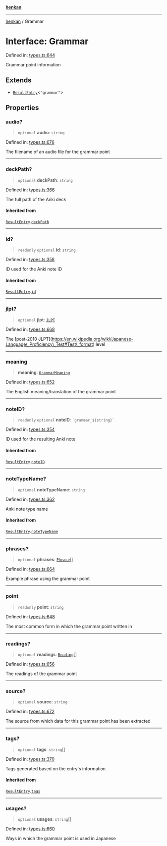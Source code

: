 [**henkan**](../README.md)

***

[henkan](../README.md) / Grammar

# Interface: Grammar

Defined in: [types.ts:644](https://github.com/Ronokof/Henkan/blob/2ebb5bac1977f3a31819e77efebc48d02b0a7059/src/types.ts#L644)

Grammar point information

## Extends

- [`ResultEntry`](ResultEntry.md)\<`"grammar"`\>

## Properties

### audio?

> `optional` **audio**: `string`

Defined in: [types.ts:676](https://github.com/Ronokof/Henkan/blob/2ebb5bac1977f3a31819e77efebc48d02b0a7059/src/types.ts#L676)

The filename of an audio file for the grammar point

***

### deckPath?

> `optional` **deckPath**: `string`

Defined in: [types.ts:366](https://github.com/Ronokof/Henkan/blob/2ebb5bac1977f3a31819e77efebc48d02b0a7059/src/types.ts#L366)

The full path of the Anki deck

#### Inherited from

[`ResultEntry`](ResultEntry.md).[`deckPath`](ResultEntry.md#deckpath)

***

### id?

> `readonly` `optional` **id**: `string`

Defined in: [types.ts:358](https://github.com/Ronokof/Henkan/blob/2ebb5bac1977f3a31819e77efebc48d02b0a7059/src/types.ts#L358)

ID used for the Anki note ID

#### Inherited from

[`ResultEntry`](ResultEntry.md).[`id`](ResultEntry.md#id)

***

### jlpt?

> `optional` **jlpt**: [`JLPT`](../type-aliases/JLPT.md)

Defined in: [types.ts:668](https://github.com/Ronokof/Henkan/blob/2ebb5bac1977f3a31819e77efebc48d02b0a7059/src/types.ts#L668)

The \[post-2010 JLPT\](https://en.wikipedia.org/wiki/Japanese-Language\_Proficiency\_Test#Test\_format) level

***

### meaning

> **meaning**: [`GrammarMeaning`](GrammarMeaning.md)

Defined in: [types.ts:652](https://github.com/Ronokof/Henkan/blob/2ebb5bac1977f3a31819e77efebc48d02b0a7059/src/types.ts#L652)

The English meaning/translation of the grammar point

***

### noteID?

> `readonly` `optional` **noteID**: `` `grammar_${string}` ``

Defined in: [types.ts:354](https://github.com/Ronokof/Henkan/blob/2ebb5bac1977f3a31819e77efebc48d02b0a7059/src/types.ts#L354)

ID used for the resulting Anki note

#### Inherited from

[`ResultEntry`](ResultEntry.md).[`noteID`](ResultEntry.md#noteid)

***

### noteTypeName?

> `optional` **noteTypeName**: `string`

Defined in: [types.ts:362](https://github.com/Ronokof/Henkan/blob/2ebb5bac1977f3a31819e77efebc48d02b0a7059/src/types.ts#L362)

Anki note type name

#### Inherited from

[`ResultEntry`](ResultEntry.md).[`noteTypeName`](ResultEntry.md#notetypename)

***

### phrases?

> `optional` **phrases**: [`Phrase`](Phrase.md)[]

Defined in: [types.ts:664](https://github.com/Ronokof/Henkan/blob/2ebb5bac1977f3a31819e77efebc48d02b0a7059/src/types.ts#L664)

Example phrase using the grammar point

***

### point

> `readonly` **point**: `string`

Defined in: [types.ts:648](https://github.com/Ronokof/Henkan/blob/2ebb5bac1977f3a31819e77efebc48d02b0a7059/src/types.ts#L648)

The most common form in which the grammar point written in

***

### readings?

> `optional` **readings**: [`Reading`](Reading.md)[]

Defined in: [types.ts:656](https://github.com/Ronokof/Henkan/blob/2ebb5bac1977f3a31819e77efebc48d02b0a7059/src/types.ts#L656)

The readings of the grammar point

***

### source?

> `optional` **source**: `string`

Defined in: [types.ts:672](https://github.com/Ronokof/Henkan/blob/2ebb5bac1977f3a31819e77efebc48d02b0a7059/src/types.ts#L672)

The source from which data for this grammar point has been extracted

***

### tags?

> `optional` **tags**: `string`[]

Defined in: [types.ts:370](https://github.com/Ronokof/Henkan/blob/2ebb5bac1977f3a31819e77efebc48d02b0a7059/src/types.ts#L370)

Tags generated based on the entry's information

#### Inherited from

[`ResultEntry`](ResultEntry.md).[`tags`](ResultEntry.md#tags)

***

### usages?

> `optional` **usages**: `string`[]

Defined in: [types.ts:660](https://github.com/Ronokof/Henkan/blob/2ebb5bac1977f3a31819e77efebc48d02b0a7059/src/types.ts#L660)

Ways in which the grammar point is used in Japanese
